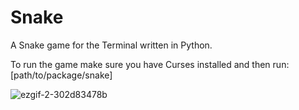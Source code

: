 # Snake
A Snake game for the Terminal written in Python.

To run the game make sure you have Curses installed and then run:
[path/to/package/snake]

![ezgif-2-302d83478b](https://user-images.githubusercontent.com/65873672/170875772-a1172307-e9a1-4122-9889-707f7d528978.gif)
